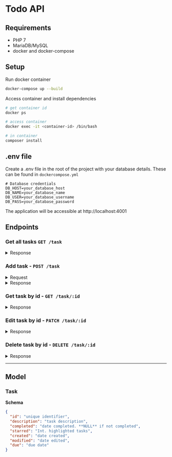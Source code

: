 # Todo API

## Requirements
* PHP 7
* MariaDB/MySQL
* docker and docker-compose

## Setup

Run docker container
```sh
docker-compose up --build
```

Access container and install dependencies
```sh
# get container id
docker ps

# access container
docker exec -it <container-id> /bin/bash

# in container
composer install
```

## .env file
Create a .env file in the root of the project with your database details. These can be found in `dockercompose.yml`
```env
# Database credentials
DB_HOST=your_database_host
DB_NAME=your_database_name
DB_USER=your_database_username
DB_PASS=your_database_password
```

The application will be accessible at http://localhost:4001

## Endpoints

### Get all tasks `GET /task`
<details>
<summary>Response</summary>
<p>

```json
{
  "success": "Boolean of response success",
  "data": "Returned data",
  "code": "HTTP response code",
  "message": "Response message"
}
```

</p>
</details>

### Add task - `POST /task`
<details>
<summary>Request</summary>
<p>

```json
{
  "description": "task description",
  "starred": "highlighted task",
  "due": "due date"
}
```

</p>
</details>

<details>
<summary>Response</summary>
<p>

```json
{
  "success": "Boolean of response success",
  "message": "Response message"
}
```

</p>
</details>


### Get task by id - `GET /task/:id`
<details>
<summary>Response</summary>
<p>

```json
{
  "success": "Boolean of response success",
  "data": "Returned data",
  "code": "HTTP response code",
  "message": "Response message"
}
```

</p>
</details>

### Edit task by id - `PATCH /task/:id`
<details>
<summary>Response</summary>
<p>

```json
{
  "success": "Boolean of response success",
  "data": "Returned data",
  "code": "HTTP response code",
  "message": "Response message"
}
```

</p>
</details>

### Delete task by id - `DELETE /task/:id`
<details>
<summary>Response</summary>
<p>

```json
{
  "success": "Boolean of response success",
  "data": "Returned data",
  "code": "HTTP response code",
  "message": "Response message"
}
```

</p>
</details>

---

## Model

### Task
**Schema**
```json
{
  "id": "unique identifier",
  "description": "task description",
  "completed": "date completed. **NULL** if not completed",
  "starred": "Int. highlighted tasks",
  "created": "date created",
  "modified": "date edited",
  "due": "due date"
}
  ```
